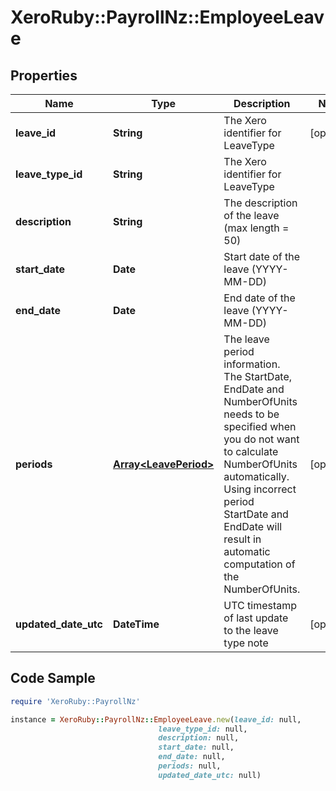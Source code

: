 # XeroRuby::PayrollNz::EmployeeLeave

## Properties

Name | Type | Description | Notes
------------ | ------------- | ------------- | -------------
**leave_id** | **String** | The Xero identifier for LeaveType | [optional] 
**leave_type_id** | **String** | The Xero identifier for LeaveType | 
**description** | **String** | The description of the leave  (max length &#x3D; 50) | 
**start_date** | **Date** | Start date of the leave (YYYY-MM-DD) | 
**end_date** | **Date** | End date of the leave (YYYY-MM-DD) | 
**periods** | [**Array&lt;LeavePeriod&gt;**](LeavePeriod.md) | The leave period information. The StartDate, EndDate and NumberOfUnits needs to be specified when you do not want to calculate NumberOfUnits automatically. Using incorrect period StartDate and EndDate will result in automatic computation of the NumberOfUnits. | [optional] 
**updated_date_utc** | **DateTime** | UTC timestamp of last update to the leave type note | [optional] 

## Code Sample

```ruby
require 'XeroRuby::PayrollNz'

instance = XeroRuby::PayrollNz::EmployeeLeave.new(leave_id: null,
                                 leave_type_id: null,
                                 description: null,
                                 start_date: null,
                                 end_date: null,
                                 periods: null,
                                 updated_date_utc: null)
```


